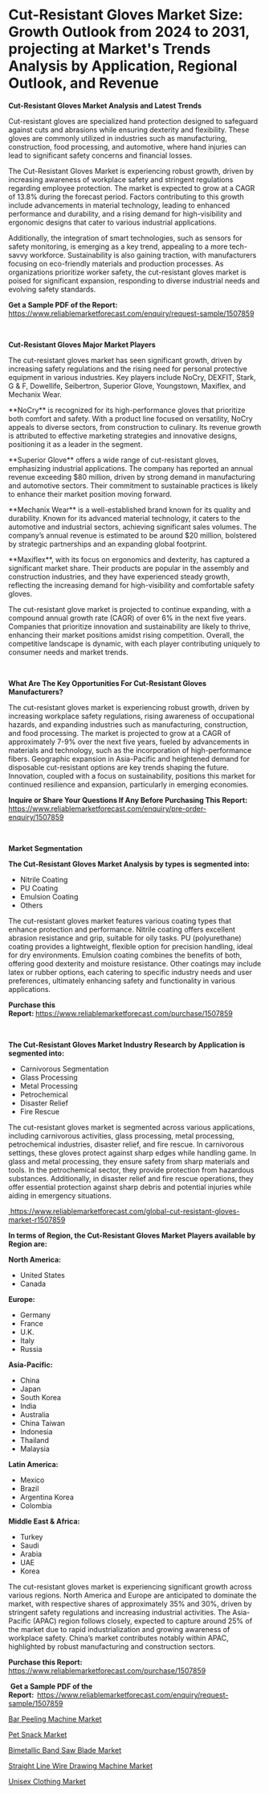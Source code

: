 <p><h1>Cut-Resistant Gloves Market Size: Growth Outlook from 2024 to 2031, projecting at Market's Trends Analysis by Application, Regional Outlook, and Revenue</h1></p><p><strong>Cut-Resistant Gloves Market Analysis and Latest Trends</strong></p>
<p><p>Cut-resistant gloves are specialized hand protection designed to safeguard against cuts and abrasions while ensuring dexterity and flexibility. These gloves are commonly utilized in industries such as manufacturing, construction, food processing, and automotive, where hand injuries can lead to significant safety concerns and financial losses.</p><p>The Cut-Resistant Gloves Market is experiencing robust growth, driven by increasing awareness of workplace safety and stringent regulations regarding employee protection. The market is expected to grow at a CAGR of 13.8% during the forecast period. Factors contributing to this growth include advancements in material technology, leading to enhanced performance and durability, and a rising demand for high-visibility and ergonomic designs that cater to various industrial applications.</p><p>Additionally, the integration of smart technologies, such as sensors for safety monitoring, is emerging as a key trend, appealing to a more tech-savvy workforce. Sustainability is also gaining traction, with manufacturers focusing on eco-friendly materials and production processes. As organizations prioritize worker safety, the cut-resistant gloves market is poised for significant expansion, responding to diverse industrial needs and evolving safety standards.</p></p>
<p><strong>Get a Sample PDF of the Report:&nbsp;</strong> <a href="https://www.reliablemarketforecast.com/enquiry/request-sample/1507859">https://www.reliablemarketforecast.com/enquiry/request-sample/1507859</a></p>
<p>&nbsp;</p>
<p><strong>Cut-Resistant Gloves Major Market Players</strong></p>
<p><p>The cut-resistant gloves market has seen significant growth, driven by increasing safety regulations and the rising need for personal protective equipment in various industries. Key players include NoCry, DEXFIT, Stark, G & F, Dowellife, Seibertron, Superior Glove, Youngstown, Maxiflex, and Mechanix Wear.</p><p>**NoCry** is recognized for its high-performance gloves that prioritize both comfort and safety. With a product line focused on versatility, NoCry appeals to diverse sectors, from construction to culinary. Its revenue growth is attributed to effective marketing strategies and innovative designs, positioning it as a leader in the segment.</p><p>**Superior Glove** offers a wide range of cut-resistant gloves, emphasizing industrial applications. The company has reported an annual revenue exceeding $80 million, driven by strong demand in manufacturing and automotive sectors. Their commitment to sustainable practices is likely to enhance their market position moving forward.</p><p>**Mechanix Wear** is a well-established brand known for its quality and durability. Known for its advanced material technology, it caters to the automotive and industrial sectors, achieving significant sales volumes. The company’s annual revenue is estimated to be around $20 million, bolstered by strategic partnerships and an expanding global footprint.</p><p>**Maxiflex**, with its focus on ergonomics and dexterity, has captured a significant market share. Their products are popular in the assembly and construction industries, and they have experienced steady growth, reflecting the increasing demand for high-visibility and comfortable safety gloves.</p><p>The cut-resistant glove market is projected to continue expanding, with a compound annual growth rate (CAGR) of over 6% in the next five years. Companies that prioritize innovation and sustainability are likely to thrive, enhancing their market positions amidst rising competition. Overall, the competitive landscape is dynamic, with each player contributing uniquely to consumer needs and market trends.</p></p>
<p>&nbsp;</p>
<p><strong>What Are The Key Opportunities For Cut-Resistant Gloves Manufacturers?</strong></p>
<p><p>The cut-resistant gloves market is experiencing robust growth, driven by increasing workplace safety regulations, rising awareness of occupational hazards, and expanding industries such as manufacturing, construction, and food processing. The market is projected to grow at a CAGR of approximately 7-9% over the next five years, fueled by advancements in materials and technology, such as the incorporation of high-performance fibers. Geographic expansion in Asia-Pacific and heightened demand for disposable cut-resistant options are key trends shaping the future. Innovation, coupled with a focus on sustainability, positions this market for continued resilience and expansion, particularly in emerging economies.</p></p>
<p><strong>Inquire or Share Your Questions If Any Before Purchasing This Report:</strong> <a href="https://www.reliablemarketforecast.com/enquiry/pre-order-enquiry/1507859">https://www.reliablemarketforecast.com/enquiry/pre-order-enquiry/1507859</a></p>
<p>&nbsp;</p>
<p><strong>Market Segmentation</strong></p>
<p><strong>The Cut-Resistant Gloves Market Analysis by types is segmented into:</strong></p>
<p><ul><li>Nitrile Coating</li><li>PU Coating</li><li>Emulsion Coating</li><li>Others</li></ul></p>
<p><p>The cut-resistant gloves market features various coating types that enhance protection and performance. Nitrile coating offers excellent abrasion resistance and grip, suitable for oily tasks. PU (polyurethane) coating provides a lightweight, flexible option for precision handling, ideal for dry environments. Emulsion coating combines the benefits of both, offering good dexterity and moisture resistance. Other coatings may include latex or rubber options, each catering to specific industry needs and user preferences, ultimately enhancing safety and functionality in various applications.</p></p>
<p><strong>Purchase this Report:&nbsp;</strong><a href="https://www.reliablemarketforecast.com/purchase/1507859">https://www.reliablemarketforecast.com/purchase/1507859</a></p>
<p>&nbsp;</p>
<p><strong>The Cut-Resistant Gloves Market Industry Research by Application is segmented into:</strong></p>
<p><ul><li>Carnivorous Segmentation</li><li>Glass Processing</li><li>Metal Processing</li><li>Petrochemical</li><li>Disaster Relief</li><li>Fire Rescue</li></ul></p>
<p><p>The cut-resistant gloves market is segmented across various applications, including carnivorous activities, glass processing, metal processing, petrochemical industries, disaster relief, and fire rescue. In carnivorous settings, these gloves protect against sharp edges while handling game. In glass and metal processing, they ensure safety from sharp materials and tools. In the petrochemical sector, they provide protection from hazardous substances. Additionally, in disaster relief and fire rescue operations, they offer essential protection against sharp debris and potential injuries while aiding in emergency situations.</p></p>
<p><a href="https://www.reliablemarketforecast.com/global-cut-resistant-gloves-market-r1507859">&nbsp;https://www.reliablemarketforecast.com/global-cut-resistant-gloves-market-r1507859</a></p>
<p><strong>In terms of Region, the Cut-Resistant Gloves Market Players available by Region are:</strong></p>
<p>
    <p> <strong> North America: </strong>
        <ul>
            <li>United States</li>
            <li>Canada</li>
        </ul>
        </p> 
    <p> <strong> Europe: </strong>
        <ul>
            <li>Germany</li>
            <li>France</li>
            <li>U.K.</li>
            <li>Italy</li>
            <li>Russia</li>
        </ul>
        </p> 
    <p> <strong> Asia-Pacific: </strong>
        <ul>
            <li>China</li>
            <li>Japan</li>
            <li>South Korea</li>
            <li>India</li>
            <li>Australia</li>
            <li>China Taiwan</li>
            <li>Indonesia</li>
            <li>Thailand</li>
            <li>Malaysia</li>
        </ul>
        </p> 
    <p> <strong> Latin America: </strong>
        <ul>
            <li>Mexico</li>
            <li>Brazil</li>
            <li>Argentina Korea</li>
            <li>Colombia</li>
        </ul>
        </p> 
    <p> <strong> Middle East & Africa: </strong>
        <ul>
            <li>Turkey</li>
            <li>Saudi</li>
            <li>Arabia</li>
            <li>UAE</li>
            <li>Korea</li>
        </ul>
    </p>
    </p>
<p><p>The cut-resistant gloves market is experiencing significant growth across various regions. North America and Europe are anticipated to dominate the market, with respective shares of approximately 35% and 30%, driven by stringent safety regulations and increasing industrial activities. The Asia-Pacific (APAC) region follows closely, expected to capture around 25% of the market due to rapid industrialization and growing awareness of workplace safety. China’s market contributes notably within APAC, highlighted by robust manufacturing and construction sectors.</p></p>
<p><strong>Purchase this Report: </strong><a href="https://www.reliablemarketforecast.com/purchase/1507859">https://www.reliablemarketforecast.com/purchase/1507859</a></p>
<p>&nbsp;<strong>Get a Sample PDF of the Report:&nbsp;&nbsp;</strong><a href="https://www.reliablemarketforecast.com/enquiry/request-sample/1507859">https://www.reliablemarketforecast.com/enquiry/request-sample/1507859</a></p>
<p><strong></strong></p>
<p><p><a href="https://www.linkedin.com/pulse/bar-peeling-machine-market-industry-landscape-growth-trajectories-2x7me?trackingId=JYhqxIyyTTKkaFb9c1OlsA%3D%3D">Bar Peeling Machine Market</a></p><p><a href="https://issuu.com/reportprime-2/docs/pet-snack-market-size-2030.pptx_d8824bc57b35f8">Pet Snack Market</a></p><p><a href="https://github.com/PeterParrish5/Market-Research-Report-List-6/blob/main/bimetallic-band-saw-blade-market.md">Bimetallic Band Saw Blade Market</a></p><p><a href="https://www.linkedin.com/pulse/straight-line-wire-drawing-machine-market-forecasts-trends-impact-bvibe?trackingId=aWJJuXneQWO75UVkt0E4PA%3D%3D">Straight Line Wire Drawing Machine Market</a></p><p><a href="https://issuu.com/reportprime-2/docs/unisex-clothing-market-size-2030.pp_dfcf567424694b">Unisex Clothing Market</a></p></p>